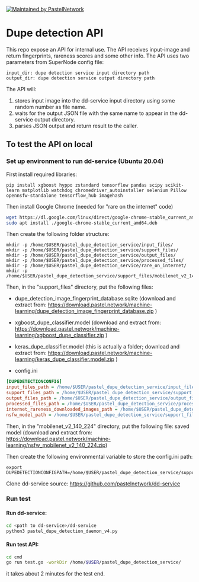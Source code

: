 [![Maintained by PastelNetwork](https://img.shields.io/badge/maintained%20by-pastel.network-%235849a6.svg)](https://pastel.network)

# Dupe detection API

This repo expose an API for internal use.
The API receives input-image and return fingerprints, rareness scores and some other info.
The API uses two parameters from SuperNode config file:
```
input_dir: dupe detection service input directory path
output_dir: dupe detection service output directory path
```

The API will:
1. stores input image into the dd-service input directory  using some random number as file name.
2. waits for the output JSON file with the same name to appear in the dd-service output directory.
3. parses JSON output and return result to the caller.

## To test the API on local

### Set up environment to run dd-service (Ubuntu 20.04)

First install required libraries:    
```
pip install xgboost hyppo zstandard tensorflow pandas scipy scikit-learn matplotlib watchdog chromedriver_autoinstaller selenium Pillow opennsfw-standalone tensorflow_hub imagehash
```
Then install Google Chrome (needed for "rare on the internet" code)
```bash
wget https://dl.google.com/linux/direct/google-chrome-stable_current_amd64.deb
sudo apt install ./google-chrome-stable_current_amd64.deb
```
Then create the following folder structure:

```
mkdir -p /home/$USER/pastel_dupe_detection_service/input_files/
mkdir -p /home/$USER/pastel_dupe_detection_service/support_files/
mkdir -p /home/$USER/pastel_dupe_detection_service/output_files/
mkdir -p /home/$USER/pastel_dupe_detection_service/processed_files/
mkdir -p /home/$USER/pastel_dupe_detection_service/rare_on_internet/
mkdir -p /home/$USER/pastel_dupe_detection_service/support_files/mobilenet_v2_140_224/
```

Then, in the "support_files" directory, put the following files:

* dupe_detection_image_fingerprint_database.sqlite (download and extract from: https://download.pastel.network/machine-learning/dupe_detection_image_fingerprint_database.zip )

* xgboost_dupe_classifier.model (download and extract from: https://download.pastel.network/machine-learning/xgboost_dupe_classifier.zip )

* keras_dupe_classifier.model (this is actually a folder; download and extract from: https://download.pastel.network/machine-learning/keras_dupe_classifier.model.zip )

* config.ini
```ini
[DUPEDETECTIONCONFIG]
input_files_path = /home/$USER/pastel_dupe_detection_service/input_files/
support_files_path = /home/$USER/pastel_dupe_detection_service/support_files/
output_files_path = /home/$USER/pastel_dupe_detection_service/output_files/
processed_files_path = /home/$USER/pastel_dupe_detection_service/processed_files/
internet_rareness_downloaded_images_path = /home/$USER/pastel_dupe_detection_service/rare_on_internet/
nsfw_model_path = /home/$USER/pastel_dupe_detection_service/support_files/mobilenet_v2_140_224/

```

Then, in the "mobilenet_v2_140_224" directory, put the following file:
saved model (download and extract from: https://download.pastel.network/machine-learning/nsfw_mobilenet_v2_140_224.zip)

Then create the following environmental variable to store the config.ini path:
```
export DUPEDETECTIONCONFIGPATH=/home/$USER/pastel_dupe_detection_service/support_files/config.ini
```

Clone dd-service source: https://github.com/pastelnetwork/dd-service

### Run test

#### Run dd-service:
```bash
cd <path to dd-service>/dd-service
python3 pastel_dupe_detection_daemon_v4.py
```

#### Run test API:
```bash
cd cmd
go run test.go -workDir /home/$USER/pastel_dupe_detection_service/
```
it takes about 2 minutes for the test end.
